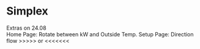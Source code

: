 # Simplex




Extras on 24.08                         
Home Page: Rotate between kW and Outside Temp.
Setup Page: Direction flow >>>>> or <<<<<<<

